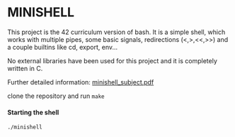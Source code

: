 # MINISHELL

This project is the 42 curriculum version of bash. It is a simple shell, which works with multiple pipes, some basic signals, redirections (<,>,<<,>>) and a couple builtins like cd, export, env...

No external libraries have been used for this project and it is completely written in C.

Further detailed information:
[minishell_subject.pdf](https://github.com/user-attachments/files/17893134/minishell_subject.pdf)

clone the repository and run `make`

#### Starting the shell
```
./minishell
```
